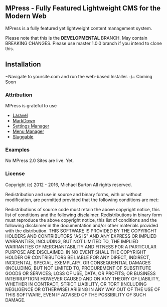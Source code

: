 ## MPress - Fully Featured Lightweight CMS for the Modern Web

MPress is a fully featured yet lightweight content management system. 

Please note that this is the **DEVELOPMENTAL** BRANCH. May contain BREAKING CHANGES. Please use master 1.0.0 branch if you intend to clone this.

## Installation

~Navigate to yoursite.com and run the web-based Installer. :)~ Coming Soon

### Attribution

MPress is grateful to use 

* [Laravel](https://github.com/laravel/laravel)
* [MarkDown](https://github.com/GrahamCampbell/Laravel-Markdown)
* [Settings Manager](https://github.com/anlutro/laravel-settings)
* [Menu Manager](https://github.com/lavary/laravel-menu)
* [Sluggable](https://github.com/cviebrock/eloquent-sluggable)

### Examples

No MPress 2.0 Sites are live. Yet.

### License

Copyright (c) 2012 - 2016, Michael Burton All rights reserved.

Redistribution and use in source and binary forms, with or without modification, are permitted provided that the following conditions are met:

Redistributions of source code must retain the above copyright notice, this list of conditions and the following disclaimer. Redistributions in binary form must reproduce the above copyright notice, this list of conditions and the following disclaimer in the documentation and/or other materials provided with the distribution. THIS SOFTWARE IS PROVIDED BY THE COPYRIGHT HOLDERS AND CONTRIBUTORS "AS IS" AND ANY EXPRESS OR IMPLIED WARRANTIES, INCLUDING, BUT NOT LIMITED TO, THE IMPLIED WARRANTIES OF MERCHANTABILITY AND FITNESS FOR A PARTICULAR PURPOSE ARE DISCLAIMED. IN NO EVENT SHALL THE COPYRIGHT HOLDER OR CONTRIBUTORS BE LIABLE FOR ANY DIRECT, INDIRECT, INCIDENTAL, SPECIAL, EXEMPLARY, OR CONSEQUENTIAL DAMAGES (INCLUDING, BUT NOT LIMITED TO, PROCUREMENT OF SUBSTITUTE GOODS OR SERVICES; LOSS OF USE, DATA, OR PROFITS; OR BUSINESS INTERRUPTION) HOWEVER CAUSED AND ON ANY THEORY OF LIABILITY, WHETHER IN CONTRACT, STRICT LIABILITY, OR TORT (INCLUDING NEGLIGENCE OR OTHERWISE) ARISING IN ANY WAY OUT OF THE USE OF THIS SOFTWARE, EVEN IF ADVISED OF THE POSSIBILITY OF SUCH DAMAGE.
